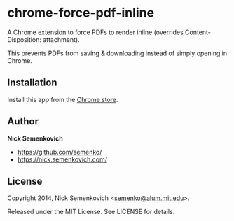 chrome-force-pdf-inline
=======================

A Chrome extension to force PDFs to render inline (overrides Content-Disposition: attachment).

This prevents PDFs from saving & downloading instead of simply opening in Chrome.



## Installation

Install this app from the [Chrome store](https://chrome.google.com/webstore/detail/render-pdfs-inline/mpmmilbhemhehclnkpkfepmaikiolaab).

## Author
**Nick Semenkovich**

+ https://github.com/semenko/
+ https://nick.semenkovich.com/

## License
Copyright 2014, Nick Semenkovich \<semenko@alum.mit.edu\>.

Released under the MIT License. See LICENSE for details.
